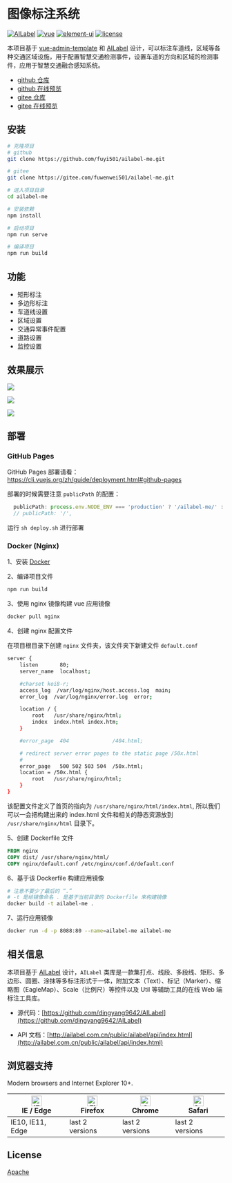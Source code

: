 # 图像标注系统

[![AILabel](https://img.shields.io/badge/AILabel-5.0.20-brightgreen.svg)](https://github.com/dingyang9642/AILabel)
[![vue](https://img.shields.io/badge/vue-2.6.11-brightgreen.svg)](https://github.com/vuejs/vue)
[![element-ui](https://img.shields.io/badge/element--ui-2.15.6-brightgreen.svg)](https://github.com/ElemeFE/element)
[![license](https://img.shields.io/badge/license-Apache%202.0-blue)](https://github.com/fuyi501/ailabel-me/blob/master/LICENSE)

本项目基于 [vue-admin-template](https://github.com/fuyi501/vue-admin-template) 和 [AILabel](https://github.com/dingyang9642/AILabel) 设计，可以标注车道线，区域等各种交通区域设施，用于配置智慧交通检测事件，设置车道的方向和区域的检测事件，应用于智慧交通融合感知系统。

- [github 仓库](https://github.com/fuyi501/ailabel-me)
- [github 在线预览](http://fuyi501.github.io/ailabel-me)
- [gitee 仓库](https://gitee.com/fuwenwei501/ailabel-me.git)
- [gitee 在线预览](http://fuwenwei501.gitee.io/ailabel-me)

## 安装

```sh
# 克隆项目
# github
git clone https://github.com/fuyi501/ailabel-me.git

# gitee
git clone https://gitee.com/fuwenwei501/ailabel-me.git

# 进入项目目录
cd ailabel-me

# 安装依赖
npm install

# 启动项目
npm run serve

# 编译项目
npm run build
```

## 功能

- 矩形标注
- 多边形标注
- 车道线设置
- 区域设置
- 交通异常事件配置
- 道路设置
- 监控设置

## 效果展示

![](https://alioss.fuwenwei.com/img/20210928184745.png)

![](https://alioss.fuwenwei.com/img/20210928184831.png)

![](./images/ailabel.gif)

## 部署

### GitHub Pages

GitHub Pages 部署请看：https://cli.vuejs.org/zh/guide/deployment.html#github-pages

部署的时候需要注意 `publicPath` 的配置：

```js
  publicPath: process.env.NODE_ENV === 'production' ? '/ailabel-me/' : '/',
  // publicPath: '/',
```

运行 `sh deploy.sh` 进行部署

### Docker (Nginx)

1、安装 [Docker](https://www.docker.com/get-started)

2、编译项目文件

```sh
npm run build
```

3、使用 nginx 镜像构建 vue 应用镜像

```sh
docker pull nginx
```

4、创建 nginx 配置文件

在项目根目录下创建 `nginx` 文件夹，该文件夹下新建文件 `default.conf`

```sh
server {
    listen       80;
    server_name  localhost;

    #charset koi8-r;
    access_log  /var/log/nginx/host.access.log  main;
    error_log  /var/log/nginx/error.log  error;

    location / {
        root   /usr/share/nginx/html;
        index  index.html index.htm;
    }

    #error_page  404              /404.html;

    # redirect server error pages to the static page /50x.html
    #
    error_page   500 502 503 504  /50x.html;
    location = /50x.html {
        root   /usr/share/nginx/html;
    }
}

```

该配置文件定义了首页的指向为 `/usr/share/nginx/html/index.html`, 所以我们可以一会把构建出来的 index.html 文件和相关的静态资源放到 `/usr/share/nginx/html` 目录下。

5、创建 Dockerfile 文件

```dockerfile
FROM nginx
COPY dist/ /usr/share/nginx/html/
COPY nginx/default.conf /etc/nginx/conf.d/default.conf
```

6、基于该 Dockerfile 构建应用镜像

```sh
# 注意不要少了最后的 “.”
# -t 是给镜像命名 . 是基于当前目录的 Dockerfile 来构建镜像
docker build -t ailabel-me .
```

7、运行应用镜像

```sh
docker run -d -p 8088:80 --name=ailabel-me ailabel-me
```

## 相关信息

本项目基于 [AILabel](https://github.com/dingyang9642/AILabel) 设计，`AILabel` 类库是一款集打点、线段、多段线、矩形、多边形、圆圈、涂抹等多标注形式于一体，附加文本（Text）、标记（Marker）、缩略图（EagleMap）、Scale（比例尺）等控件以及 Util 等辅助工具的在线 Web 端标注工具库。

- 源代码：[https://github.com/dingyang9642/AILabel](https://github.com/dingyang9642/AILabel)

- API 文档：[http://ailabel.com.cn/public/ailabel/api/index.html](http://ailabel.com.cn/public/ailabel/api/index.html)

## 浏览器支持

Modern browsers and Internet Explorer 10+.

| [<img src="https://raw.githubusercontent.com/alrra/browser-logos/master/src/edge/edge_48x48.png" alt="IE / Edge" width="24px" height="24px" />](https://godban.github.io/browsers-support-badges/)</br>IE / Edge | [<img src="https://raw.githubusercontent.com/alrra/browser-logos/master/src/firefox/firefox_48x48.png" alt="Firefox" width="24px" height="24px" />](https://godban.github.io/browsers-support-badges/)</br>Firefox | [<img src="https://raw.githubusercontent.com/alrra/browser-logos/master/src/chrome/chrome_48x48.png" alt="Chrome" width="24px" height="24px" />](https://godban.github.io/browsers-support-badges/)</br>Chrome | [<img src="https://raw.githubusercontent.com/alrra/browser-logos/master/src/safari/safari_48x48.png" alt="Safari" width="24px" height="24px" />](https://godban.github.io/browsers-support-badges/)</br>Safari |
| --------- | --------- | --------- | --------- |
| IE10, IE11, Edge | last 2 versions | last 2 versions | last 2 versions |

## License

[Apache](https://github.com/fuyi501/ailabel-me/blob/master/LICENSE)
